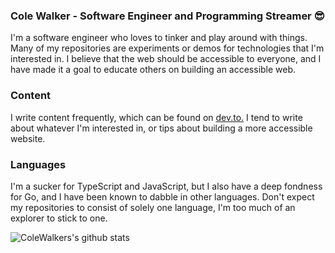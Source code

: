 ### Cole Walker - Software Engineer and Programming Streamer :sunglasses:

I'm a software engineer who loves to tinker and play around with things. Many of my repositories are experiments or demos for technologies that I'm interested in. I believe that the web should be accessible to everyone, and I have made it a goal to educate others on building an accessible web. 

### Content
I write content frequently, which can be found on [dev.to.](https://dev.to/colewalker) I tend to write about whatever I'm interested in, or tips about building a more accessible website. 


### Languages
I'm a sucker for TypeScript and JavaScript, but I also have a deep fondness for Go, and I have been known to dabble in other languages. Don't expect my repositories to consist of solely one language, I'm too much of an explorer to stick to one.








![ColeWalkers's github stats](https://github-readme-stats.vercel.app/api?username=colewalker&show_icons=true&theme=tokyonight)
